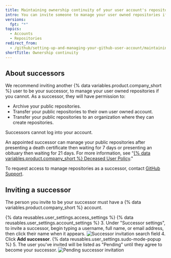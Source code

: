 ```yaml
---
title: Maintaining ownership continuity of your user account's repositories
intro: You can invite someone to manage your user owned repositories if you are not able to.
versions:
  fpt: "*"
topics:
  - Accounts
  - Repositories
redirect_from:
  - /github/setting-up-and-managing-your-github-user-account/maintaining-ownership-continuity-of-your-user-accounts-repositories
shortTitle: Ownership continuity
---
```


## About successors

We recommend inviting another {% data variables.product.company_short %} user to be your successor, to manage your user owned repositories if you cannot. As a successor, they will have permission to:

- Archive your public repositories.
- Transfer your public repositories to their own user owned account.
- Transfer your public repositories to an organization where they can create repositories.

Successors cannot log into your account.

An appointed successor can manage your public repositories after presenting a death certificate then waiting for 7 days or presenting an obituary then waiting for 21 days. For more information, see “[{% data variables.product.company_short %} Deceased User Policy](/github/site-policy/github-deceased-user-policy)."

To request access to manage repositories as a successor, contact [GitHub Support](https://support.github.com/contact).

## Inviting a successor

The person you invite to be your successor must have a {% data variables.product.company_short %} account.

{% data reusables.user_settings.access_settings %}
{% data reusables.user_settings.account_settings %} 3. Under "Successor settings", to invite a successor, begin typing a username, full name, or email address, then click their name when it appears.
![Successor invitation search field](/assets/images/help/settings/settings-invite-successor-search-field.png) 4. Click **Add successor**.
{% data reusables.user_settings.sudo-mode-popup %} 5. The user you've invited will be listed as "Pending" until they agree to become your successor.
![Pending successor invitation](/assets/images/help/settings/settings-pending-successor.png)
